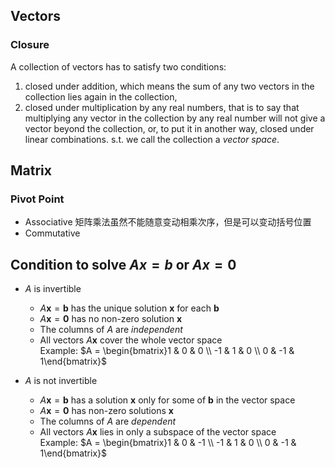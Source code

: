 ## Vectors
### Closure
A collection of vectors has to satisfy two conditions:
1. closed under addition, which means the sum of any two vectors in the collection lies again in the collection,
2. closed under multiplication by any real numbers, that is to say that multiplying any vector in the collection by any real number will not give a vector beyond the collection,
or, to put it in another way, closed under linear combinations.
s.t. we call the collection a *vector space*.

## Matrix
### Pivot Point
- Associative
	矩阵乘法虽然不能随意变动相乘次序，但是可以变动括号位置
- Commutative
## Condition to solve $Ax=b$ or $Ax=0$
- $A$ is invertible

   - $A\boldsymbol{x} = \boldsymbol{b}$ has the unique solution $\boldsymbol{x}$ for each $\boldsymbol{b}$
   - $A\boldsymbol{x} = \boldsymbol{0}$ has no non-zero solution $\boldsymbol{x}$
   - The columns of $A$ are *independent*
   - All vectors $A\boldsymbol{x}$ cover the whole vector space \
    Example: $A = \begin{bmatrix}1 & 0 & 0 \\ -1 & 1 & 0 \\ 0 & -1 & 1\end{bmatrix}$
- $A$ is not invertible
    - $A\boldsymbol{x} = \boldsymbol{b}$ has a solution $\boldsymbol{x}$ only for some of $\boldsymbol{b}$ in the vector space
    - $A\boldsymbol{x} = \boldsymbol{0}$ has non-zero solutions $\boldsymbol{x}$
    - The columns of $A$ are *dependent*
    - All vectors $A\boldsymbol{x}$ lies in only a subspace of the vector space \
    Example: $A = \begin{bmatrix}1 & 0 & -1 \\ -1 & 1 & 0 \\ 0 & -1 & 1\end{bmatrix}$
